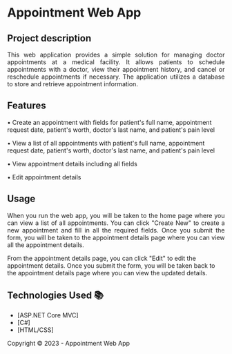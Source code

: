 ﻿<h1>Appointment Web App</h1> 

## Project description

<p align="justify">
    This web application provides a simple solution for managing doctor appointments at a medical facility. It allows patients to schedule appointments with a doctor, view their appointment history, and cancel or reschedule appointments if necessary. The application utilizes a database to store and retrieve appointment information.
</p>

## Features

<p align="justify">

• Create an appointment with fields for patient's full name, appointment request date, patient's worth, doctor's last name, and patient's pain level
    
• View a list of all appointments with patient's full name, appointment request date, patient's worth, doctor's last name, and patient's pain level
    
• View appointment details including all fields
    
• Edit appointment details

</p>

## Usage

<p align="justify">
    When you run the web app, you will be taken to the home page where you can view a list of all appointments. You can click "Create New" to create a new appointment and fill in all the required fields. Once you submit the form, you will be taken to the appointment details page where you can view all the appointment details.
    
  From the appointment details page, you can click "Edit" to edit the appointment details. Once you submit the form, you will be taken back to the appointment details page where you can view the updated details.
</p>

## Technologies Used :books:

- [ASP.NET Core MVC]
- [C#]
- [HTML/CSS]

Copyright :copyright: 2023 - Appointment Web App
